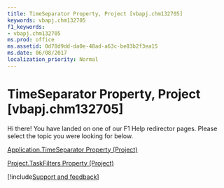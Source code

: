 ```yaml
---
title: TimeSeparator Property, Project [vbapj.chm132705]
keywords: vbapj.chm132705
f1_keywords:
- vbapj.chm132705
ms.prod: office
ms.assetid: 0d78d9dd-da0e-48ad-a63c-be83b2f3ea15
ms.date: 06/08/2017
localization_priority: Normal
---
```



# TimeSeparator Property, Project [vbapj.chm132705]

Hi there! You have landed on one of our F1 Help redirector pages. Please select the topic you were looking for below.

[Application.TimeSeparator Property (Project)](https://msdn.microsoft.com/library/e0846c88-f8d6-0c73-d72a-2d0f20ee05ba%28Office.15%29.aspx)

[Project.TaskFilters Property (Project)](https://msdn.microsoft.com/library/e1495c4e-65b7-c231-3b0c-5be3d3b19d40%28Office.15%29.aspx)

[!include[Support and feedback](~/includes/feedback-boilerplate.md)]